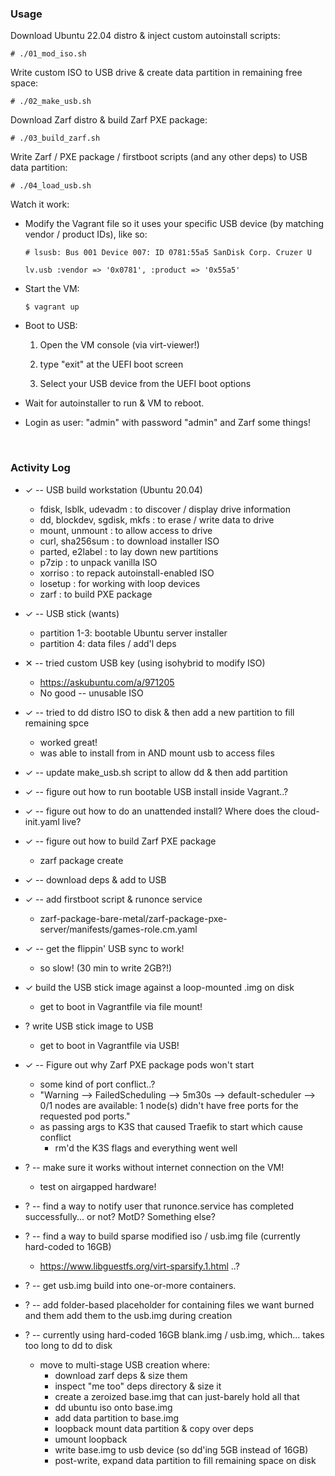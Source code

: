 ### Usage

Download Ubuntu 22.04 distro & inject custom autoinstall scripts:

```
# ./01_mod_iso.sh
```

Write custom ISO to USB drive & create data partition in remaining free space:

```
# ./02_make_usb.sh
```

Download Zarf distro & build Zarf PXE package:

```
# ./03_build_zarf.sh
```

Write Zarf / PXE package / firstboot scripts (and any other deps) to USB data partition:

```
# ./04_load_usb.sh
```

Watch it work:

- Modify the Vagrant file so it uses your specific USB device (by matching vendor / product IDs), like so:

    ```
    # lsusb: Bus 001 Device 007: ID 0781:55a5 SanDisk Corp. Cruzer U

    lv.usb :vendor => '0x0781', :product => '0x55a5'
    ```

- Start the VM:

    ```
    $ vagrant up
    ```
- Boot to USB:
  1.  Open the VM console (via virt-viewer!)

  1. type "exit" at the UEFI boot screen
  
  1. Select your USB device from the UEFI boot options

- Wait for autoinstaller to run & VM to reboot.

- Login as user: "admin" with password "admin" and Zarf some things!

&nbsp;


### Activity Log
- ✓ -- USB build workstation (Ubuntu 20.04)
  - fdisk, lsblk, udevadm : to discover / display drive information
  - dd, blockdev, sgdisk, mkfs : to erase / write data to drive
  - mount, unmount : to allow access to drive
  - curl, sha256sum : to download installer ISO
  - parted, e2label : to lay down new partitions
  - p7zip : to unpack vanilla ISO
  - xorriso : to repack autoinstall-enabled ISO
  - losetup : for working with loop devices
  - zarf : to build PXE package

- ✓ -- USB stick (wants)
  - partition 1-3: bootable Ubuntu server installer
  - partition 4: data files / add'l deps
  
- ✕ -- tried custom USB key (using isohybrid to modify ISO)
  - https://askubuntu.com/a/971205
  - No good -- unusable ISO

- ✓ -- tried to dd distro ISO to disk & then add a new partition to fill remaining spce
  - worked great!
  - was able to install from in AND mount usb to access files

- ✓ -- update make_usb.sh script to allow dd & then add partition

- ✓ -- figure out how to run bootable USB install inside Vagrant..?

- ✓ -- figure out how to do an unattended install?  Where does the cloud-init.yaml live?

- ✓ -- figure out how to build Zarf PXE package
  - zarf package create

- ✓ -- download deps & add to USB

- ✓ -- add firstboot script & runonce service
  - zarf-package-bare-metal/zarf-package-pxe-server/manifests/games-role.cm.yaml

- ✓ -- get the flippin' USB sync to work!
  - so slow! (30 min to write 2GB?!)

- ✓ build the USB stick image against a loop-mounted .img on disk
    - get to boot in Vagrantfile via file mount!

- ? write USB stick image to USB
  - get to boot in Vagrantfile via USB!

- ✓ -- Figure out why Zarf PXE package pods won't start
  - some kind of port conflict..?
  - "Warning --> FailedScheduling --> 5m30s --> default-scheduler --> 0/1 nodes are available: 1 node(s) didn't have free ports for the requested pod ports."
  - as passing args to K3S that caused Traefik to start which cause conflict
    - rm'd the K3S flags and everything went well

- ? -- make sure it works without internet connection on the VM!
  - test on airgapped hardware!

- ? -- find a way to notify user that runonce.service has completed successfully... or not?  MotD?  Something else?

- ? -- find a way to build sparse modified iso / usb.img file (currently hard-coded to 16GB)
  - https://www.libguestfs.org/virt-sparsify.1.html ..?

- ? -- get usb.img build into one-or-more containers.

- ? -- add folder-based placeholder for containing files we want burned and them add them to the usb.img during creation

- ? -- currently using hard-coded 16GB blank.img / usb.img, which... takes too long to dd to disk
  - move to multi-stage USB creation where:
    - download zarf deps & size them
    - inspect "me too" deps directory & size it
    - create a zeroized base.img that can just-barely hold all that
    - dd ubuntu iso onto base.img
    - add data partition to base.img
    - loopback mount data partition & copy over deps
    - umount loopback
    - write base.img to usb device (so dd'ing 5GB instead of 16GB)
    - post-write, expand data partition to fill remaining space on disk
